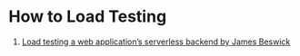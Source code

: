 # How to Load Testing

1. [Load testing a web application’s serverless backend by James Beswick](https://aws.amazon.com/blogs/compute/load-testing-a-web-applications-serverless-backend/)
